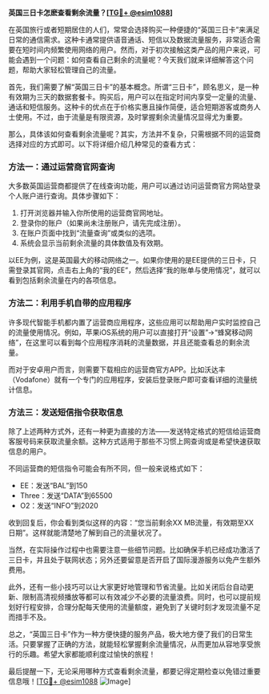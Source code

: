 **英国三日卡怎麽查看剩余流量？[[TG💪+ @esim1088](https://t.me/s/esim1088)]**

在英国旅行或者短期居住的人们，常常会选择购买一种便捷的“英国三日卡”来满足日常的通信需求。这种卡通常提供语音通话、短信以及数据流量服务，非常适合需要在短时间内频繁使用网络的用户。然而，对于初次接触这类产品的用户来说，可能会遇到一个问题：如何查看自己剩余的流量呢？今天我们就来详细解答这个问题，帮助大家轻松管理自己的流量。

首先，我们需要了解“英国三日卡”的基本概念。所谓“三日卡”，顾名思义，是一种有效期为三天的数据套餐卡。购买后，用户可以在指定时间内享受一定量的流量、通话和短信服务。这种卡的优点在于价格实惠且操作简便，适合短期游客或商务人士使用。不过，由于流量是有限资源，及时掌握剩余流量情况显得尤为重要。

那么，具体该如何查看剩余流量呢？其实，方法并不复杂，只需根据不同的运营商选择对应的方式即可。以下将详细介绍几种常见的查看方式：

### 方法一：通过运营商官网查询

大多数英国运营商都提供了在线查询功能，用户可以通过访问运营商官方网站登录个人账户进行查询。具体步骤如下：

1. 打开浏览器并输入你所使用的运营商官网地址。
2. 登录你的账户（如果尚未注册账户，请先完成注册）。
3. 在账户页面中找到“流量查询”或类似的选项。
4. 系统会显示当前剩余流量的具体数值及有效期。

以EE为例，这是英国最大的移动网络之一。如果你使用的是EE提供的三日卡，只需登录其官网，点击右上角的“我的EE”，然后选择“我的账单与使用情况”，就可以看到包括剩余流量在内的各项信息。

### 方法二：利用手机自带的应用程序

许多现代智能手机都内置了运营商应用程序，这些应用可以帮助用户实时监控自己的流量使用情况。例如，苹果iOS系统的用户可以直接打开“设置”→“蜂窝移动网络”，在这里可以看到每个应用程序消耗的流量数据，并且还能查看总的剩余流量。

而对于安卓用户而言，则需要下载相应的运营商官方APP。比如沃达丰（Vodafone）就有一个专门的应用程序，安装后登录账户即可查看详细的流量统计信息。

### 方法三：发送短信指令获取信息

除了上述两种方式外，还有一种更为直接的方法——发送特定格式的短信给运营商客服号码来获取流量余额。这种方式适用于那些不习惯上网查询或是希望快速获取信息的用户。

不同运营商的短信指令可能会有所不同，但一般来说格式如下：
- EE：发送“BAL”到150
- Three：发送“DATA”到65500
- O2：发送“INFO”到2020

收到回复后，你会看到类似这样的内容：“您当前剩余XX MB流量，有效期至XX日期”。这样就能清楚地了解到自己的流量状况了。

当然，在实际操作过程中也需要注意一些细节问题。比如确保手机已经成功激活了三日卡，并且处于联网状态；另外还要留意是否开启了国际漫游服务以免产生额外费用。

此外，还有一些小技巧可以让大家更好地管理和节省流量。比如关闭后台自动更新、限制高清视频播放等都可以有效减少不必要的流量浪费。同时，也可以提前规划好行程安排，合理分配每天使用的流量额度，避免到了关键时刻才发现流量不足而措手不及。

总之，“英国三日卡”作为一种方便快捷的服务产品，极大地方便了我们的日常生活。只要掌握了正确的方法，就能轻松掌握剩余流量情况，从而更加从容地享受旅行的乐趣。希望大家都能顺利度过愉快的旅程！

最后提醒一下，无论采用哪种方式查看剩余流量，都要记得定期检查以免错过重要信息哦！[[TG💪+ @esim1088](https://t.me/s/esim1088) ![Image](https://i.postimg.cc/4NQfJmqS/Snipaste-2025-05-13-00-14-12.png)]